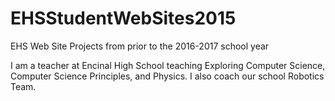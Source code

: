 # EHSStudentWebSites2015
EHS Web Site Projects from prior to the 2016-2017 school year

I am a teacher at Encinal High School teaching Exploring Computer Science, Computer Science Principles, and Physics.
I also coach our school Robotics Team.
